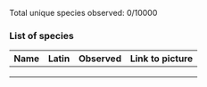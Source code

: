 Total unique species observed: 0/10000





### List of species

| Name | Latin | Observed | Link to picture |
| ---- | ----- | -------- | --------------- |
|      |       |          |                 |
|      |       |          |                 |
|      |       |          |                 |
